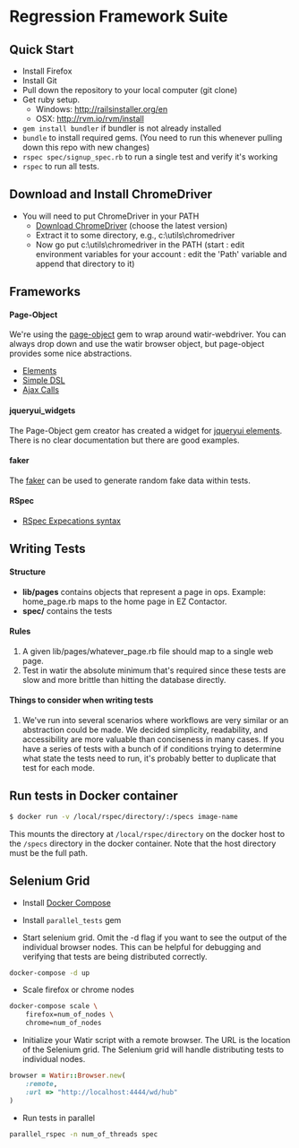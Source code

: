 # Regression Framework Suite

## Quick Start
* Install Firefox
* Install Git
* Pull down the repository to your local computer (git clone)
* Get ruby setup.  
	* Windows: http://railsinstaller.org/en
	* OSX: http://rvm.io/rvm/install
* `gem install bundler` if bundler is not already installed
* `bundle` to install required gems.  (You need to run this whenever pulling down this repo with new changes)
* `rspec spec/signup_spec.rb` to run a single test and verify it's working
* `rspec` to run all tests.

## Download and Install ChromeDriver
* You will need to put ChromeDriver in your PATH
	* [Download ChromeDriver](http://chromedriver.storage.googleapis.com/index.html) (choose the latest version)
	* Extract it to some directory, e.g., c:\utils\chromedriver
	* Now go put c:\utils\chromedriver in the PATH (start : edit environment variables for your account : edit the 'Path' variable and append that directory to it)

## Frameworks

#### Page-Object

We're using the [page-object](https://github.com/cheezy/page-object) gem to wrap around watir-webdriver.  You can always drop down and use the watir browser object, but page-object provides some nice abstractions.

* [Elements](https://github.com/cheezy/page-object/wiki/Elements)
* [Simple DSL](https://github.com/cheezy/page-object/wiki/Simple-DSL)
* [Ajax Calls](https://github.com/cheezy/page-object/wiki/Ajax-Calls)

#### jqueryui_widgets

The Page-Object gem creator has created a widget for [jqueryui elements](https://github.com/cheezy/jqueryui_widgets/tree/master/lib/jqueryui_widgets). There is no clear documentation but there are good examples.

#### faker
The [faker](https://github.com/stympy/faker) can be used to generate random fake data within tests.

#### RSpec

* [RSpec Expecations syntax](https://www.relishapp.com/rspec/rspec-expectations/docs/built-in-matchers)

## Writing Tests

#### Structure
* **lib/pages** contains objects that represent a page in ops.  Example: home_page.rb maps to the home page in EZ Contactor.
* **spec/** contains the tests

#### Rules
1. A given lib/pages/whatever_page.rb file should map to a single web page.
1. Test in watir the absolute minimum that's required since these tests are slow and more brittle than hitting the database directly.
 
#### Things to consider when writing tests
1. We've run into several scenarios where workflows are very similar or an abstraction could be made. We decided simplicity, readability, and accessibility are more valuable than conciseness in many cases. If you have a series of tests with a bunch of if conditions trying to determine what state the tests need to run, it's probably better to duplicate that test for each mode. 

## Run tests in Docker container
```bash
$ docker run -v /local/rspec/directory/:/specs image-name
```

This mounts the directory at `/local/rspec/directory` on the docker host to the
`/specs` directory in the docker container. Note that the host directory must be
the full path.


## Selenium Grid

- Install [Docker Compose](https://docs.docker.com/compose/install/)

- Install `parallel_tests` gem

- Start selenium grid. Omit the -d flag if you want to see the output of the
individual browser nodes. This can be helpful for debugging and verifying
that tests are being distributed correctly.

```bash
docker-compose -d up
```


- Scale firefox or chrome nodes

```bash
docker-compose scale \
	firefox=num_of_nodes \
	chrome=num_of_nodes
```

- Initialize your Watir script with a remote browser. The URL is the
location of the Selenium grid. The Selenium grid will handle
distributing tests to individual nodes.

```ruby
browser = Watir::Browser.new(
	:remote,
	:url => "http://localhost:4444/wd/hub"
)
```


- Run tests in parallel

```bash
parallel_rspec -n num_of_threads spec
```
